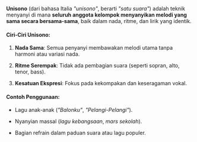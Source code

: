 **Unisono** (dari bahasa Italia _"unisono"_, berarti _"satu suara"_) adalah teknik menyanyi di mana **seluruh anggota kelompok menyanyikan melodi yang sama secara bersama-sama**, baik dalam nada, ritme, dan lirik yang identik.

#### **Ciri-Ciri Unisono:**

1. **Nada Sama**: Semua penyanyi membawakan melodi utama tanpa harmoni atau variasi nada.
    
2. **Ritme Serempak**: Tidak ada pembagian suara (seperti sopran, alto, tenor, bass).
    
3. **Kesatuan Ekspresi**: Fokus pada kekompakan dan keseragaman vokal.
    

#### **Contoh Penggunaan:**

- Lagu anak-anak (_"Balonku"_, _"Pelangi-Pelangi"_).
    
- Nyanyian massal (_lagu kebangsaan_, _mars sekolah_).
    
- Bagian refrain dalam paduan suara atau lagu populer.